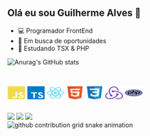 ## Olá eu sou Guilherme Alves 👋

- 💻  Programador FrontEnd
- 💼  Em busca de oportunidades
- 📖 Estudando TSX & PHP


![Anurag's GitHub stats](https://github-readme-stats.vercel.app/api?username=Guilherme-Lima545&show_icons=true&theme=tokyonight)

##

<div style="display: inline_block"><br>
  <img align="center" alt="Guilherme-Js" height="30" width="40" src="https://raw.githubusercontent.com/devicons/devicon/master/icons/javascript/javascript-plain.svg">
  <img align="center" alt="Guilherme-Ts" height="30" width="40" src="https://raw.githubusercontent.com/devicons/devicon/master/icons/typescript/typescript-plain.svg">
  <img align="center" alt="Guilherme-React" height="30" width="40" src="https://raw.githubusercontent.com/devicons/devicon/master/icons/react/react-original.svg">
  <img align="center" alt="Guilherme-HTML" height="30" width="40" src="https://raw.githubusercontent.com/devicons/devicon/master/icons/html5/html5-original.svg">
  <img align="center" alt="Guilherme-CSS" height="30" width="40" src="https://raw.githubusercontent.com/devicons/devicon/master/icons/css3/css3-original.svg"> 
  <img align="center" alt="Guilherme-CSS" height="30" width="40" src="https://raw.githubusercontent.com/devicons/devicon/master/icons/redux/redux-original.svg"> 
<img align="center" alt="Guilherme-CSS" height="30" width="40" src="https://raw.githubusercontent.com/devicons/devicon/master/icons/php/php-original.svg"> 
</div>

##

<div> 
  <a href="https://www.instagram.com/class.gui/" target="_blank"><img src="https://img.shields.io/badge/-Instagram-%23E4405F?style=for-the-badge&logo=instagram&logoColor=white" target="_blank"></a>
  <a href = "guilhermealvescontato123@gmail.com"><img src="https://img.shields.io/badge/-Gmail-%23333?style=for-the-badge&logo=gmail&logoColor=white" target="_blank"></a>
  <a href="https://www.linkedin.com/in/guilherme-alves-de-lima-/" target="_blank"><img src="https://img.shields.io/badge/-LinkedIn-%230077B5?style=for-the-badge&logo=linkedin&logoColor=white" target="_blank"></a> 
</div>

<picture>
  <source media="(prefers-color-scheme: dark)" srcset="https://raw.githubusercontent.com/Guilherme-Lima545/Guilherme-Lima545/output/github-contribution-grid-snake-dark.svg">
  <source media="(prefers-color-scheme: light)" srcset="https://raw.githubusercontent.com/Guilherme-Lima545/Guilherme-Lima545/output/github-contribution-grid-snake.svg">
  <img alt="github contribution grid snake animation" src="https://raw.githubusercontent.com/Guilherme-Lima545/Guilherme-Lima545/output/github-contribution-grid-snake.svg">
</picture>
